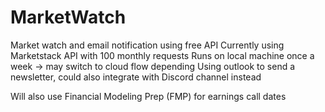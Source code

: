 # MarketWatch
Market watch and email notification using free API
Currently using Marketstack API with 100 monthly requests 
Runs on local machine once a week -> may switch to cloud flow depending 
Using outlook to send a newsletter, could also integrate with Discord channel instead 

Will also use Financial Modeling Prep (FMP) for earnings call dates